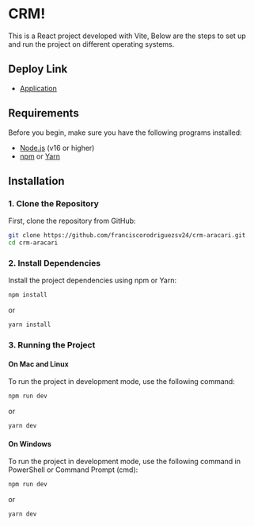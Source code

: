 # CRM! 

This is a React project developed with Vite, Below are the steps to set up and run the project on different operating systems.

## Deploy Link
- [Application]()

## Requirements

Before you begin, make sure you have the following programs installed:

- [Node.js](https://nodejs.org/) (v16 or higher)
- [npm](https://www.npmjs.com/) or [Yarn](https://yarnpkg.com/)

## Installation

### 1. Clone the Repository

First, clone the repository from GitHub:

```bash
git clone https://github.com/franciscorodriguezsv24/crm-aracari.git
cd crm-aracari
```
### 2. Install Dependencies
Install the project dependencies using npm or Yarn:
```bash
npm install
```
or
```bash
yarn install
```

### 3. Running the Project
#### On Mac and Linux
To run the project in development mode, use the following command:

```bash
npm run dev
```
or 
```bash
yarn dev
```

#### On Windows
To run the project in development mode, use the following command in PowerShell or Command Prompt (cmd):

```bash
npm run dev
```
or 
```bash
yarn dev
```
